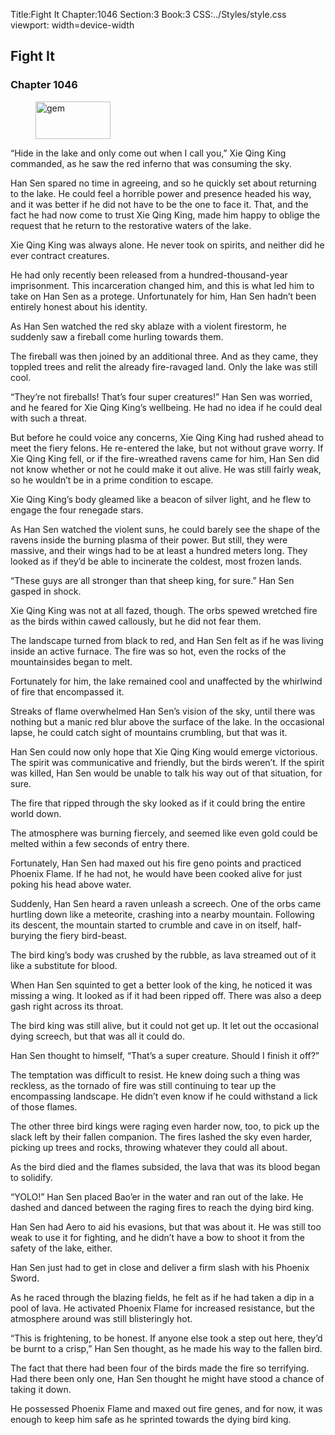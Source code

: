 Title:Fight It 
Chapter:1046 
Section:3 
Book:3 
CSS:../Styles/style.css 
viewport: width=device-width
  
## Fight It
### Chapter 1046
  
<figure>
	<img src="../Images/gem.gif" alt="gem" id="gem" width="120" height="60" />
</figure>
  

  
“Hide in the lake and only come out when I call you,” Xie Qing King commanded, as he saw the red inferno that was consuming the sky.

Han Sen spared no time in agreeing, and so he quickly set about returning to the lake. He could feel a horrible power and presence headed his way, and it was better if he did not have to be the one to face it. That, and the fact he had now come to trust Xie Qing King, made him happy to oblige the request that he return to the restorative waters of the lake.

Xie Qing King was always alone. He never took on spirits, and neither did he ever contract creatures.

He had only recently been released from a hundred-thousand-year imprisonment. This incarceration changed him, and this is what led him to take on Han Sen as a protege. Unfortunately for him, Han Sen hadn’t been entirely honest about his identity.

As Han Sen watched the red sky ablaze with a violent firestorm, he suddenly saw a fireball come hurling towards them.

The fireball was then joined by an additional three. And as they came, they toppled trees and relit the already fire-ravaged land. Only the lake was still cool.

“They’re not fireballs! That’s four super creatures!” Han Sen was worried, and he feared for Xie Qing King’s wellbeing. He had no idea if he could deal with such a threat.

But before he could voice any concerns, Xie Qing King had rushed ahead to meet the fiery felons. He re-entered the lake, but not without grave worry. If Xie Qing King fell, or if the fire-wreathed ravens came for him, Han Sen did not know whether or not he could make it out alive. He was still fairly weak, so he wouldn’t be in a prime condition to escape.

Xie Qing King’s body gleamed like a beacon of silver light, and he flew to engage the four renegade stars.

As Han Sen watched the violent suns, he could barely see the shape of the ravens inside the burning plasma of their power. But still, they were massive, and their wings had to be at least a hundred meters long. They looked as if they’d be able to incinerate the coldest, most frozen lands.

“These guys are all stronger than that sheep king, for sure.” Han Sen gasped in shock.

Xie Qing King was not at all fazed, though. The orbs spewed wretched fire as the birds within cawed callously, but he did not fear them.

The landscape turned from black to red, and Han Sen felt as if he was living inside an active furnace. The fire was so hot, even the rocks of the mountainsides began to melt.

Fortunately for him, the lake remained cool and unaffected by the whirlwind of fire that encompassed it.

Streaks of flame overwhelmed Han Sen’s vision of the sky, until there was nothing but a manic red blur above the surface of the lake. In the occasional lapse, he could catch sight of mountains crumbling, but that was it.

Han Sen could now only hope that Xie Qing King would emerge victorious. The spirit was communicative and friendly, but the birds weren’t. If the spirit was killed, Han Sen would be unable to talk his way out of that situation, for sure.

The fire that ripped through the sky looked as if it could bring the entire world down.

The atmosphere was burning fiercely, and seemed like even gold could be melted within a few seconds of entry there.

Fortunately, Han Sen had maxed out his fire geno points and practiced Phoenix Flame. If he had not, he would have been cooked alive for just poking his head above water.

Suddenly, Han Sen heard a raven unleash a screech. One of the orbs came hurtling down like a meteorite, crashing into a nearby mountain. Following its descent, the mountain started to crumble and cave in on itself, half-burying the fiery bird-beast.

The bird king’s body was crushed by the rubble, as lava streamed out of it like a substitute for blood.

When Han Sen squinted to get a better look of the king, he noticed it was missing a wing. It looked as if it had been ripped off. There was also a deep gash right across its throat.

The bird king was still alive, but it could not get up. It let out the occasional dying screech, but that was all it could do.

Han Sen thought to himself, “That’s a super creature. Should I finish it off?”

The temptation was difficult to resist. He knew doing such a thing was reckless, as the tornado of fire was still continuing to tear up the encompassing landscape. He didn’t even know if he could withstand a lick of those flames.

The other three bird kings were raging even harder now, too, to pick up the slack left by their fallen companion. The fires lashed the sky even harder, picking up trees and rocks, throwing whatever they could all about.

As the bird died and the flames subsided, the lava that was its blood began to solidify.

“YOLO!” Han Sen placed Bao’er in the water and ran out of the lake. He dashed and danced between the raging fires to reach the dying bird king.

Han Sen had Aero to aid his evasions, but that was about it. He was still too weak to use it for fighting, and he didn’t have a bow to shoot it from the safety of the lake, either.

Han Sen just had to get in close and deliver a firm slash with his Phoenix Sword.

As he raced through the blazing fields, he felt as if he had taken a dip in a pool of lava. He activated Phoenix Flame for increased resistance, but the atmosphere around was still blisteringly hot.

“This is frightening, to be honest. If anyone else took a step out here, they’d be burnt to a crisp,” Han Sen thought, as he made his way to the fallen bird.

The fact that there had been four of the birds made the fire so terrifying. Had there been only one, Han Sen thought he might have stood a chance of taking it down.

He possessed Phoenix Flame and maxed out fire genes, and for now, it was enough to keep him safe as he sprinted towards the dying bird king.